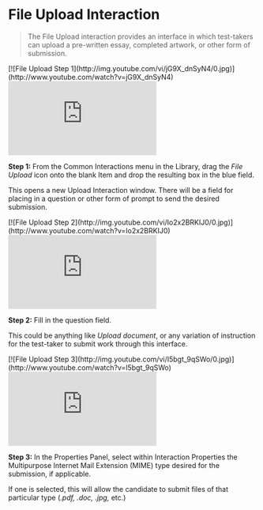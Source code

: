 # File Upload Interaction

>The File Upload interaction provides an interface in which test-takers can upload a pre-written essay, completed artwork, or other form of submission. 

<div class="hidden-video">
[![File Upload Step 1](http://img.youtube.com/vi/jG9X_dnSyN4/0.jpg)](http://www.youtube.com/watch?v=jG9X_dnSyN4)
</div>

<div class='embed-container'><iframe src="https://www.youtube.com/embed/jG9X_dnSyN4?rel=0" frameborder="0" allowfullscreen="true"></iframe></div>

**Step 1:** From the Common Interactions menu in the Library, drag the *File Upload* icon onto the blank Item and drop the resulting box in the blue field.

This opens a new Upload Interaction window. There will be a field for placing in a question or other form of prompt to send the desired submission.

<div class="hidden-video">
[![File Upload Step 2](http://img.youtube.com/vi/Io2x2BRKIJ0/0.jpg)](http://www.youtube.com/watch?v=Io2x2BRKIJ0)
</div>

<div class='embed-container'><iframe src="https://www.youtube.com/embed/Io2x2BRKIJ0?rel=0" frameborder="0" allowfullscreen="true"></iframe></div>

**Step 2:** Fill in the question field. 

This could be anything like *Upload document*, or any variation of instruction for the test-taker to submit work through this interface.

<div class="hidden-video">
[![File Upload Step 3](http://img.youtube.com/vi/I5bgt_9qSWo/0.jpg)](http://www.youtube.com/watch?v=I5bgt_9qSWo)
</div>

<div class='embed-container'><iframe src="https://www.youtube.com/embed/I5bgt_9qSWo?rel=0" frameborder="0" allowfullscreen="true"></iframe></div>

**Step 3:** In the Properties Panel, select within Interaction Properties the Multipurpose Internet Mail Extension (MIME) type desired for the submission, if applicable.

If one is selected, this will allow the candidate to submit files of that particular type (*.pdf, .doc, .jpg,* etc.)

<!-- **Step 4:** Click anywhere outside of the work canvas. This will produce in the Properties Panel a check box that can be set if the interaction is to be time dependent (completed within a certain interval) by the test-taker. Check if this is the case.

Time dependence in this Item may be useful if the candidate must complete work on a submission within a limited period of time. More on time dependency will be covered in Deliveries.
-->